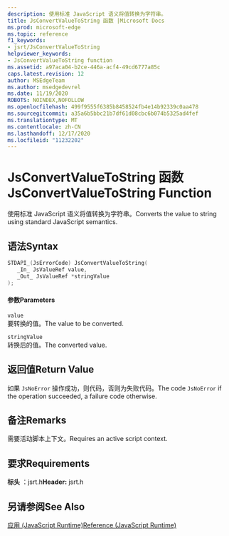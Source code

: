 ```yaml
---
description: 使用标准 JavaScript 语义将值转换为字符串。
title: JsConvertValueToString 函数 |Microsoft Docs
ms.prod: microsoft-edge
ms.topic: reference
f1_keywords:
- jsrt/JsConvertValueToString
helpviewer_keywords:
- JsConvertValueToString function
ms.assetid: a97aca04-b2ce-446a-acf4-49cd6777a85c
caps.latest.revision: 12
author: MSEdgeTeam
ms.author: msedgedevrel
ms.date: 11/19/2020
ROBOTS: NOINDEX,NOFOLLOW
ms.openlocfilehash: 499f9555f6385b8458524fb4e14b92339c0aa478
ms.sourcegitcommit: a35a6b5bbc21b7df61d08cbc6b074b5325ad4fef
ms.translationtype: MT
ms.contentlocale: zh-CN
ms.lasthandoff: 12/17/2020
ms.locfileid: "11232202"
---
```

# <span data-ttu-id="4a0ac-103">JsConvertValueToString 函数</span><span class="sxs-lookup"><span data-stu-id="4a0ac-103">JsConvertValueToString Function</span></span>

<span data-ttu-id="4a0ac-104">使用标准 JavaScript 语义将值转换为字符串。</span><span class="sxs-lookup"><span data-stu-id="4a0ac-104">Converts the value to string using standard JavaScript semantics.</span></span>  
  
## <span data-ttu-id="4a0ac-105">语法</span><span class="sxs-lookup"><span data-stu-id="4a0ac-105">Syntax</span></span>  
  
```cpp  
STDAPI_(JsErrorCode) JsConvertValueToString(  
   _In_ JsValueRef value,  
   _Out_ JsValueRef *stringValue  
);  
```  
  
#### <span data-ttu-id="4a0ac-106">参数</span><span class="sxs-lookup"><span data-stu-id="4a0ac-106">Parameters</span></span>  
 `value`  
 <span data-ttu-id="4a0ac-107">要转换的值。</span><span class="sxs-lookup"><span data-stu-id="4a0ac-107">The value to be converted.</span></span>  
  
 `stringValue`  
 <span data-ttu-id="4a0ac-108">转换后的值。</span><span class="sxs-lookup"><span data-stu-id="4a0ac-108">The converted value.</span></span>  
  
## <span data-ttu-id="4a0ac-109">返回值</span><span class="sxs-lookup"><span data-stu-id="4a0ac-109">Return Value</span></span>  
 <span data-ttu-id="4a0ac-110">如果 `JsNoError` 操作成功，则代码，否则为失败代码。</span><span class="sxs-lookup"><span data-stu-id="4a0ac-110">The code `JsNoError` if the operation succeeded, a failure code otherwise.</span></span>  
  
## <span data-ttu-id="4a0ac-111">备注</span><span class="sxs-lookup"><span data-stu-id="4a0ac-111">Remarks</span></span>  
 <span data-ttu-id="4a0ac-112">需要活动脚本上下文。</span><span class="sxs-lookup"><span data-stu-id="4a0ac-112">Requires an active script context.</span></span>  
  
## <span data-ttu-id="4a0ac-113">要求</span><span class="sxs-lookup"><span data-stu-id="4a0ac-113">Requirements</span></span>  
 <span data-ttu-id="4a0ac-114">**标头** ：jsrt.h</span><span class="sxs-lookup"><span data-stu-id="4a0ac-114">**Header:** jsrt.h</span></span>  
  
## <span data-ttu-id="4a0ac-115">另请参阅</span><span class="sxs-lookup"><span data-stu-id="4a0ac-115">See Also</span></span>  
 [<span data-ttu-id="4a0ac-116">应用 (JavaScript Runtime)</span><span class="sxs-lookup"><span data-stu-id="4a0ac-116">Reference (JavaScript Runtime)</span></span>](../chakra-hosting/reference-javascript-runtime.md)
